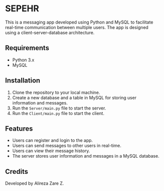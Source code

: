 # SEPEHR

This is a messaging app developed using Python and MySQL to facilitate real-time communication between multiple users. The app is designed using a client-server-database architecture.

## Requirements

- Python 3.x
- MySQL


## Installation

1. Clone the repository to your local machine.
2. Create a new database and a table in MySQL for storing user information and messages.
5. Run the `Server/main.py` file to start the server.
6. Run the `Client/main.py` file to start the client.

## Features

- Users can register and login to the app.
- Users can send messages to other users in real-time.
- Users can view their message history.
- The server stores user information and messages in a MySQL database.


## Credits

Developed by Alireza Zare Z.
